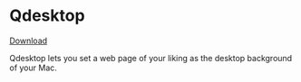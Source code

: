 Qdesktop
========

[Download](https://github.com/qvacua/qdesktop/wiki)

Qdesktop lets you set a web page of your liking as the desktop background of your Mac.

